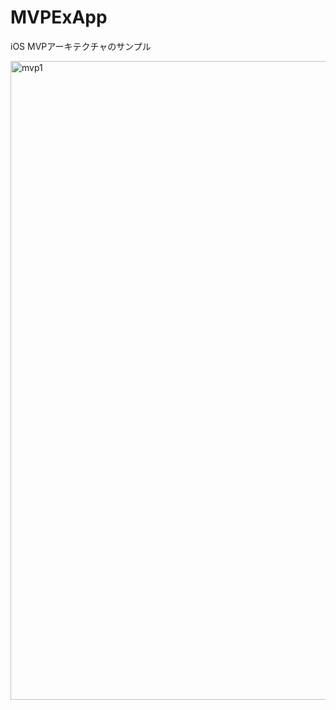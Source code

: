 # MVPExApp
iOS MVPアーキテクチャのサンプル

<img width="1022" alt="mvp1" src="https://user-images.githubusercontent.com/25205138/74609584-c98c9300-512e-11ea-890c-0e9df5cfd053.png">
